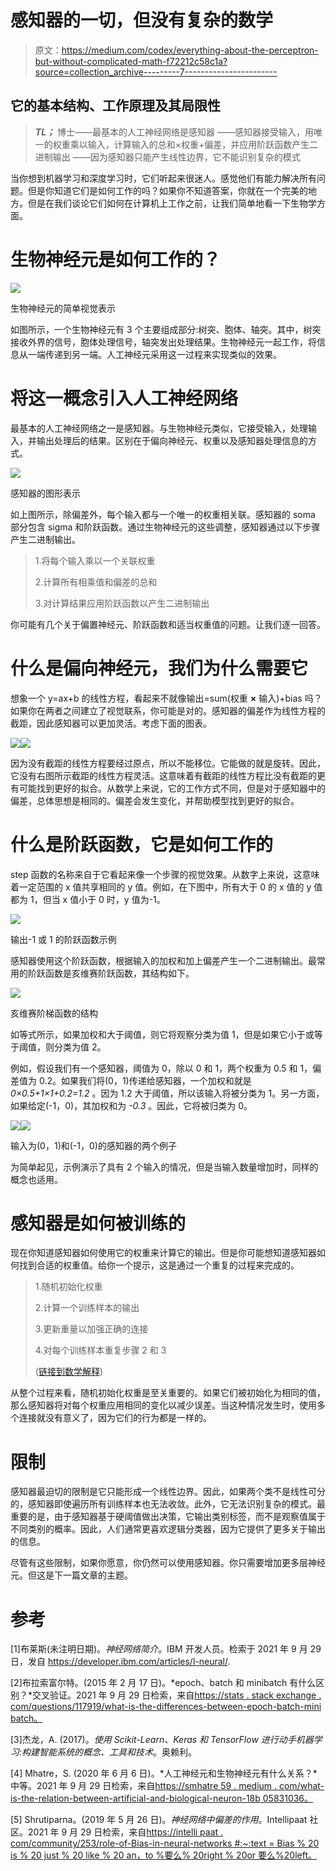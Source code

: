 # 感知器的一切，但没有复杂的数学

> 原文：<https://medium.com/codex/everything-about-the-perceptron-but-without-complicated-math-f72212c58c1a?source=collection_archive---------7----------------------->

## 它的基本结构、工作原理及其局限性

> ***TL；***
> 博士——最基本的人工神经网络是感知器
> ——感知器接受输入，用唯一的权重乘以输入，计算输入的总和×权重+偏差，并应用阶跃函数产生二进制输出
> ——因为感知器只能产生线性边界，它不能识别复杂的模式

当你想到机器学习和深度学习时，它们听起来很迷人。感觉他们有能力解决所有问题。但是你知道它们是如何工作的吗？如果你不知道答案，你就在一个完美的地方。但是在我们谈论它们如何在计算机上工作之前，让我们简单地看一下生物学方面。

# 生物神经元是如何工作的？

![](img/b2c57b26ddd1afad667318cd35566432.png)

生物神经元的简单视觉表示

如图所示，一个生物神经元有 3 个主要组成部分:树突、胞体、轴突。其中，树突接收外界的信号，胞体处理信号，轴突发出处理结果。生物神经元一起工作，将信息从一端传递到另一端。人工神经元采用这一过程来实现类似的效果。

# 将这一概念引入人工神经网络

最基本的人工神经网络之一是感知器。与生物神经元类似，它接受输入，处理输入，并输出处理后的结果。区别在于偏向神经元、权重以及感知器处理信息的方式。

![](img/4282efd69cdb0f98c078a91be0e13b9b.png)

感知器的图形表示

如上图所示，除偏差外，每个输入都与一个唯一的权重相关联。感知器的 soma 部分包含 sigma 和阶跃函数。通过生物神经元的这些调整，感知器通过以下步骤产生二进制输出。

> 1.将每个输入乘以一个关联权重
> 
> 2.计算所有相乘值和偏差的总和
> 
> 3.对计算结果应用阶跃函数以产生二进制输出

你可能有几个关于偏置神经元、阶跃函数和适当权重值的问题。让我们逐一回答。

# 什么是偏向神经元，我们为什么需要它

想象一个 y=ax+b 的线性方程，看起来不就像输出=sum(权重 **×** 输入)+bias 吗？如果你在两者之间建立了视觉联系，你可能是对的。感知器的偏差作为线性方程的截距，因此感知器可以更加灵活。考虑下面的图表。

![](img/40877e4e8a72bf85b4d9a85cc893205b.png)![](img/eeee2a858b3503478093f60d9061f47d.png)

因为没有截距的线性方程要经过原点，所以不能移位。它能做的就是旋转。因此，它没有右图所示截距的线性方程灵活。这意味着有截距的线性方程比没有截距的更有可能找到更好的拟合。从数学上来说，它的工作方式不同，但是对于感知器中的偏差，总体思想是相同的。偏差会发生变化，并帮助模型找到更好的拟合。

# 什么是阶跃函数，它是如何工作的

step 函数的名称来自于它看起来像一个步骤的视觉效果。从数字上来说，这意味着一定范围的 x 值共享相同的 y 值。例如，在下图中，所有大于 0 的 x 值的 y 值都为 1，但当 x 值小于 0 时，y 值为-1。

![](img/bb39f857dd36fbb3223db6134d4c8a50.png)

输出-1 或 1 的阶跃函数示例

感知器使用这个阶跃函数，根据输入的加权和加上偏差产生一个二进制输出。最常用的阶跃函数是亥维赛阶跃函数，其结构如下。

![](img/fafae93eb4a42057bcf45d6b0012f0ff.png)

亥维赛阶梯函数的结构

如等式所示，如果加权和大于阈值，则它将观察分类为值 1，但是如果它小于或等于阈值，则分类为值 2。

例如，假设我们有一个感知器，阈值为 0，除以 0 和 1，两个权重为 0.5 和 1，偏差值为 0.2。如果我们将(0，1)传递给感知器，一个加权和就是 *0×0.5+1×1+0.2=1.2* 。因为 1.2 大于阈值，所以该输入将被分类为 1。另一方面，如果给定(-1，0)，其加权和为 *-0.3* 。因此，它将被归类为 0。

![](img/83a2090cbcc8fe1a1b65b18750bfb625.png)![](img/1102e6a393ea888422d1a2db9807a8b3.png)

输入为(0，1)和(-1，0)的感知器的两个例子

为简单起见，示例演示了具有 2 个输入的情况，但是当输入数量增加时，同样的概念也适用。

# 感知器是如何被训练的

现在你知道感知器如何使用它的权重来计算它的输出。但是你可能想知道感知器如何找到合适的权重值。给你一个提示，这是通过一个重复的过程来完成的。

> 1.随机初始化权重
> 
> 2.计算一个训练样本的输出
> 
> 3.更新重量以加强正确的连接
> 
> 4.对每个训练样本重复步骤 2 和 3
> 
> ([链接到数学解释](https://towardsdatascience.com/perceptron-learning-algorithm-d5db0deab975))

从整个过程来看，随机初始化权重是至关重要的。如果它们被初始化为相同的值，那么感知器将对每个权重应用相同的变化以减少误差。当这种情况发生时，使用多个连接就没有意义了，因为它们的行为都是一样的。

# 限制

感知器最迫切的限制是它只能形成一个线性边界。因此，如果两个类不是线性可分的，感知器即使遍历所有训练样本也无法收敛。此外，它无法识别复杂的模式。最重要的是，由于感知器基于硬阈值做出决策，它输出类别标签，而不是观察值属于不同类别的概率。因此，人们通常更喜欢逻辑分类器，因为它提供了更多关于输出的信息。

尽管有这些限制，如果你愿意，你仍然可以使用感知器。你只需要增加更多层神经元。但这是下一篇文章的主题。

# 参考

[1]布莱斯(未注明日期)。*神经网络简介*。IBM 开发人员。检索于 2021 年 9 月 29 日，发自 https://developer.ibm.com/articles/l-neural/.

[2]布拉索富尔特。(2015 年 2 月 17 日)。*epoch、batch 和 minibatch 有什么区别？*交叉验证。2021 年 9 月 29 日检索，来自[https://stats . stack exchange . com/questions/117919/what-is-the-differences-between-epoch-batch-mini batch。](https://stats.stackexchange.com/questions/117919/what-are-the-differences-between-epoch-batch-and-minibatch.)

[3]杰龙，A. (2017)。*使用 Scikit-Learn、Keras 和 TensorFlow 进行动手机器学习:构建智能系统的概念、工具和技术*。奥赖利。

[4] Mhatre，S. (2020 年 6 月 6 日)。*人工神经元和生物神经元有什么关系？*中等。2021 年 9 月 29 日检索，来自[https://smhatre 59 . medium . com/what-is-the-relation-between-artificial-and-biological-neuron-18b 05831036。](https://smhatre59.medium.com/what-is-the-relation-between-artificial-and-biological-neuron-18b05831036.)

[5] Shrutiparna。(2019 年 5 月 26 日)。*神经网络中偏差的作用*。Intellipaat 社区。2021 年 9 月 29 日检索，来自[https://intelli paat . com/community/253/role-of-Bias-in-neural-networks #:~:text = Bias % 20 is % 20 just % 20 like % 20 an，to %要么% 20right % 20or 要么%20left。](https://intellipaat.com/community/253/role-of-bias-in-neural-networks#:~:text=Bias%20is%20just%20like%20an,to%20either%20right%20or%20left.)